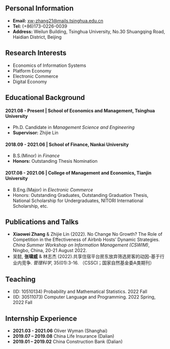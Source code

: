 ## Personal Information
- **Email:** xw-zhang21@mails.tsinghua.edu.cn
- **Tel:** (+86)173-0226-0039
- **Address:** Weilun Building, Tsinghua University, No.30 Shuangqing Road, Haidian District, Beijing

## Research Interests
- Economics of Information Systems
- Platform Economy
- Electronic Commerce
- Digital Economy

## Educational Background
#### 2021.08 - Present | School of Economics and Management, Tsinghua University
- Ph.D. Candidate in *Management Science and Engineering*
- **Supervisor:** Zhijie Lin

#### 2018.09 - 2021.06 | School of Finance, Nankai University
- B.S.(Minor) in *Finance*
- **Honors:** Outstanding Thesis Nomination

#### 2017.08 - 2021.06 | College of Management and Economics, Tianjin University
- B.Eng.(Major) in *Electronic Commerce*
- Honors: Outstanding Graduates, Outstanding Graduation Thesis, National Scholarship for Undergraduates, NITORI International Scholarship, etc.

## Publications and Talks
- **Xiaowei Zhang** & Zhijie Lin (2022). No Change No Growth? The Role of Competition in the Effectiveness of Airbnb Hosts’ Dynamic Strategies. *China Summer Workshop on
Information Management (CSWIM)*, Ningbo, China, 20-21 August 2022.
- 吴懿, **张啸威** & 林志杰 (2022).共享住宿平台房东放弃筛选房客的动因-基于行业内竞争. *管理科学*, 35(01):3-16. （CSSCI；国家自然基金委A类期刊）

## Teaching
- (ID: 10510134) Probability and Mathematical Statistics. 2022 Fall
- (ID: 30511073) Computer Language and Programming. 2022 Spring, 2022 Fall

## Internship Experience
- **2021.03 - 2021.06** Oliver Wyman (Shanghai)
- **2019.07 – 2019.08** China Life Insurance (Dalian)
- **2019.01 – 2019.02** China Construction Bank (Dalian)
